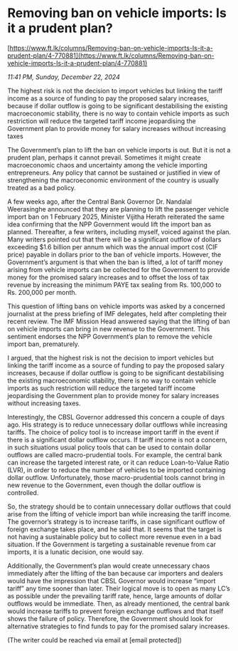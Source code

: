 # Removing ban on vehicle imports: Is it a prudent plan?

[https://www.ft.lk/columns/Removing-ban-on-vehicle-imports-Is-it-a-prudent-plan/4-770881](https://www.ft.lk/columns/Removing-ban-on-vehicle-imports-Is-it-a-prudent-plan/4-770881)

*11:41 PM, Sunday, December 22, 2024*

The highest risk is not the decision to import vehicles but linking the tariff income as a source of funding to pay the proposed salary increases, because if dollar outflow is going to be significant destabilising the existing macroeconomic stability, there is no way to contain vehicle imports as such restriction will reduce the targeted tariff income jeopardising the Government plan to provide money for salary increases without increasing taxes

The Government’s plan to lift the ban on vehicle imports is out. But it is not a prudent plan, perhaps it cannot prevail. Sometimes it might create macroeconomic chaos and uncertainty among the vehicle importing entrepreneurs. Any policy that cannot be sustained or justified in view of  strengthening the macroeconomic environment of the country is usually treated as a bad policy.

A few weeks ago, after the Central Bank Governor Dr. Nandalal Weerasinghe announced that they are planning to lift the passenger vehicle import ban on 1 February 2025, Minister Vijitha Herath reiterated the same idea confirming that the NPP Government would lift the import ban as planned. Thereafter, a few writers, including myself, voiced against the plan. Many writers pointed out that there will be a significant outflow of dollars exceeding $1.6 billion per annum which was the annual import cost (CIF price) payable in dollars prior to the ban of vehicle imports. However, the Government’s argument is that when the ban is lifted, a lot of tariff money arising from vehicle imports can be collected for the Government to provide money for the promised salary increases and to offset the loss of tax revenue by increasing the minimum PAYE tax sealing from Rs. 100,000 to Rs. 200,000 per month.

This question of lifting bans on vehicle imports was asked by a concerned journalist at the press briefing of IMF delegates, held after completing their recent review. The IMF Mission Head answered saying that the lifting of ban on vehicle imports can bring in new revenue to the Government. This sentiment endorses the NPP Government’s plan to remove the vehicle import ban, prematurely.

I argued, that the highest risk is not the decision to import vehicles but linking the tariff income as a source of funding to pay the proposed salary increases, because if dollar outflow is going to be significant destabilising the existing macroeconomic stability, there is no way to contain vehicle imports as such restriction will reduce the targeted tariff income jeopardising the Government plan to provide money for salary increases without increasing taxes.

Interestingly, the CBSL Governor addressed this concern a couple of days ago. His strategy is to reduce unnecessary dollar outflows while increasing tariffs. The choice of policy tool is to increase import tariff in the event if there is a significant dollar outflow occurs. If tariff income is not a concern, in such situations usual policy tools that can be used to contain dollar outflows are called macro-prudential tools. For example, the central bank can increase the targeted interest rate, or it can reduce Loan-to-Value Ratio (LVR), in order to reduce the number of vehicles to be imported containing dollar outflow. Unfortunately, those macro-prudential tools cannot bring in new revenue to the Government, even though the dollar outflow is controlled.

So, the strategy should be to contain unnecessary dollar outflows that could arise from the lifting of vehicle import ban while increasing the tariff income. The governor’s strategy is to increase tariffs, in case significant outflow of foreign exchange takes place, and he said that. It seems that the target is not having a sustainable policy but to collect more revenue even in a bad situation. If the Government is targeting a sustainable revenue from car imports, it is a lunatic decision, one would say.

Additionally, the Government’s plan would create unnecessary chaos immediately after the lifting of the ban because car importers and dealers would have the impression that CBSL Governor would increase “import tariff” any time sooner than later. Their logical move is to open as many LC’s as possible under the prevailing tariff rate, hence, large amounts of dollar outflows would be immediate. Then, as already mentioned, the central bank would increase tariffs to prevent foreign exchange outflows and that itself shows the failure of policy. Therefore, the Government should look for alternative strategies to find funds to pay for the promised salary increases.

(The writer could be reached via email at [email protected])

